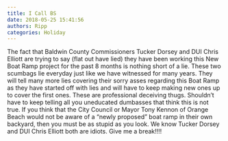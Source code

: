 ```yaml
---
title: I Call BS
date: 2018-05-25 15:41:56
authors: Ripp
categories: Holiday
---
```


 The fact that Baldwin County Commissioners Tucker Dorsey and DUI Chris Elliott are trying to say (flat out have lied) they have been working this New Boat Ramp project for the past 8 months is nothing short of a lie.  These two scumbags lie everyday just like we have witnessed for many years. They will tell many more lies covering their sorry asses regarding this Boat Ramp as they have started off with lies and will have to keep making new ones up to cover the first ones. These are professional deceiving thugs. Shouldn’t have to keep telling all you uneducated dumbasses that think this is not true.  If you think that the City Council or Mayor Tony Kennon of Orange Beach would not be aware of a “newly proposed” boat ramp in their own backyard, then you must be as stupid as you look. We know Tucker Dorsey and DUI Chris Elliott both are idiots. Give me a break!!!!
